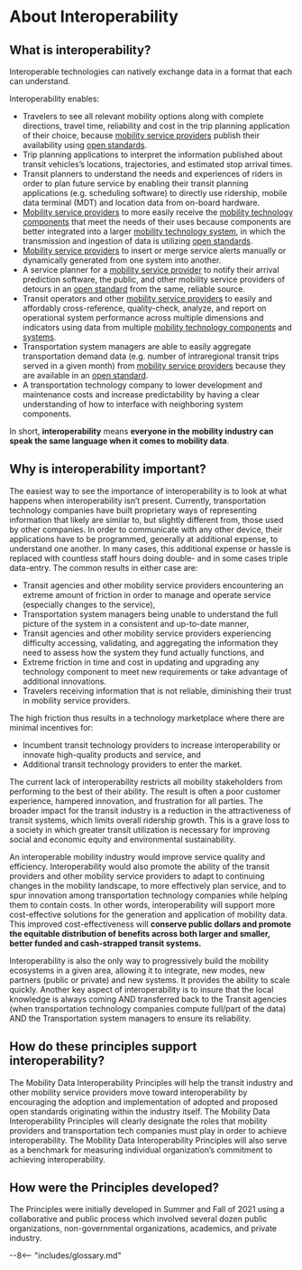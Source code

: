 # About Interoperability

## What is interoperability?

Interoperable technologies can natively exchange data in a format that each can understand.

Interoperability enables:

- Travelers to see all relevant mobility options along with complete directions, travel time, reliability and cost in the trip planning application of their choice, because [mobility service providers](definitions.md#mobility_service_provider) publish their availability using [open standards](definitions.md#open_standard).
- Trip planning applications to interpret the information published about transit vehicles’s locations, trajectories, and estimated stop arrival times.
- Transit planners to understand the needs and experiences of riders in order to plan future service by enabling their transit planning applications (e.g. scheduling software) to directly use ridership, mobile data terminal (MDT) and location data from on-board hardware.
- [Mobility service providers](definitions.md#mobility_service_provider) to more easily receive the [mobility technology components](definitions.md#mobility_technology_component) that meet the needs of their uses because components are better integrated into a larger [mobility technology system](definitions.md#mobility_technology_system), in which the transmission and ingestion of data is utilizing [open standards](definitions.md#open_standard).
- [Mobility service providers](definitions.md#mobility_service_provider) to insert or merge service alerts manually or dynamically generated from one system into another.
- A service planner for a [mobility service provider](definitions.md#mobility_service_provider) to notify their arrival prediction software, the public, and other mobility service providers of detours in an [open standard](definitions.md#open_standard) from the same, reliable source.
- Transit operators and other [mobility service providers](definitions.md#mobility_service_provider) to easily and affordably cross-reference, quality-check, analyze, and report on operational system performance across multiple dimensions and indicators using data from multiple [mobility technology components](definitions.md#mobility_technology_component) and [systems](definitions.md#mobility_technology_system).
- Transportation system managers are able to easily aggregate transportation demand data (e.g. number of intraregional transit trips served in a given month) from [mobility service providers](definitions.md#mobility_service_provider) because they are available in an [open standard](definitions.md#open_standard).
- A transportation technology company to lower development and maintenance costs and increase predictability by having a clear understanding of how to interface with neighboring system components.

In short, **interoperability** means **everyone in the mobility industry can speak the same language when it comes to mobility data**.

## Why is interoperability important?

The easiest way to see the importance of interoperability is to look at what happens when interoperability isn’t present. Currently, transportation technology companies have built proprietary ways of representing information that likely are similar to, but slightly different from, those used by other companies. In order to communicate with any other device, their applications have to be programmed, generally at additional expense, to understand one another. In many cases, this additional expense or hassle is replaced with countless staff hours doing double- and in some cases triple data-entry. The common results in either case are:

- Transit agencies and other mobility service providers encountering an extreme amount of friction in order to manage and operate service (especially changes to the service),
- Transportation system managers being unable to understand the full picture of the system in a consistent and up-to-date manner,
- Transit agencies and other mobility service providers experiencing difficulty accessing, validating, and aggregating the information they need to assess how the system they fund actually functions, and
- Extreme friction in time and cost in updating and upgrading any technology component to meet new requirements or take advantage of additional innovations.
- Travelers receiving information that is not reliable, diminishing their trust in mobility service providers.

The high friction thus results in a technology marketplace where there are minimal incentives for:

- Incumbent transit technology providers to increase interoperability or innovate high-quality products and service, and
- Additional transit technology providers to enter the market.

The current lack of interoperability restricts all mobility stakeholders from performing to the best of their ability. The result is often a poor customer experience, hampered innovation, and frustration for all parties. The broader impact for the transit industry is a reduction in the attractiveness of transit systems, which limits overall ridership growth. This is a grave loss to a society in which greater transit utilization is necessary for improving social and economic equity and environmental sustainability.

An interoperable mobility industry would improve service quality and efficiency. Interoperability would also promote the ability of the transit providers and other mobility service providers to adapt to continuing changes in the mobility landscape, to more effectively plan service, and to spur innovation among transportation technology companies while helping them to contain costs. In other words, interoperability will support more cost-effective solutions for the generation and application of mobility data. This improved cost-effectiveness will **conserve public dollars and promote the equitable distribution of benefits across both larger and smaller, better funded and cash-strapped transit systems.**

Interoperability is also the only way to progressively build the mobility ecosystems in a given area, allowing it to integrate, new modes, new partners (public or private) and new systems. It provides the ability to scale quickly. Another key aspect of interoperability is to insure that the local knowledge is always coming AND transferred back to the Transit agencies (when transportation technology companies compute full/part of the data) AND the Transportation system managers to ensure its reliability.

## How do these principles support interoperability?

The Mobility Data Interoperability Principles will help the transit industry and other mobility service providers move toward interoperability by encouraging the adoption and implementation of adopted and proposed open standards originating within the industry itself. The Mobility Data Interoperability Principles will clearly designate the roles that mobility providers and transportation tech companies must play in order to achieve interoperability. The Mobility Data Interoperability Principles will also serve as a benchmark for measuring individual organization’s commitment to achieving interoperability.

## How were the Principles developed?

The Principles were initially developed in Summer and Fall of 2021 using a collaborative and public process which involved several dozen public organizations, non-governmental organizations, academics, and private industry.

--8<-- "includes/glossary.md"
